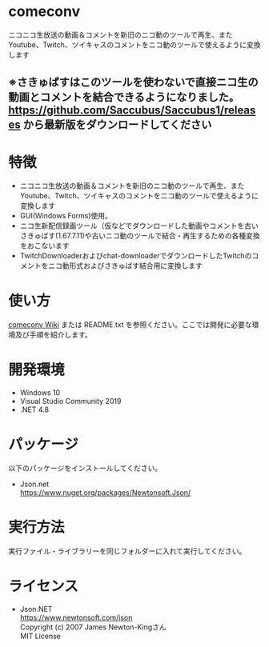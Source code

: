 # comeconv

ニコニコ生放送の動画＆コメントを新旧のニコ動のツールで再生、またYoutube、Twitch、ツイキャスのコメントをニコ動のツールで使えるように変換します  

## **※さきゅばすはこのツールを使わないで直接ニコ生の動画とコメントを結合できるようになりました。<br>https://github.com/Saccubus/Saccubus1/releases から最新版をダウンロードしてください** 

# 特徴

- ニコニコ生放送の動画＆コメントを新旧のニコ動のツールで再生、またYoutube、Twitch、ツイキャスのコメントをニコ動のツールで使えるように変換します  
- GUI(Windows Forms)使用。  
- ニコ生新配信録画ツール（仮などでダウンロードした動画やコメントを古いさきゅばす(1.67.7.11)や古いニコ動のツールで結合・再生するための各種変換をおこないます  
- TwitchDownloaderおよびchat-downloaderでダウンロードしたTwitchのコメントをニコ動形式およびさきゅばす結合用に変換します  

# 使い方

[comeconv Wiki](https://github.com/nnn-revo2012/comeconv/wiki) または README.txt を参照ください。ここでは開発に必要な環境及び手順を紹介します。   

# 開発環境

- Windows 10  
- Visual Studio Community 2019  
- .NET 4.8  

# パッケージ

以下のパッケージをインストールしてください。  

- Json.net  
https://www.nuget.org/packages/Newtonsoft.Json/  


# 実行方法

実行ファイル・ライブラリーを同じフォルダーに入れて実行してください。  

# ライセンス

- Json.NET  
https://www.newtonsoft.com/json  
Copyright (c) 2007 James Newton-Kingさん  
MIT License  

